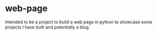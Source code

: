 # web-page

Intended to be a project to build a web page in python to showcase some projects I have built and potentially a blog